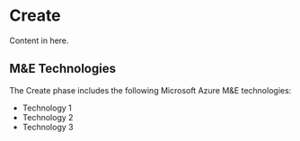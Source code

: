 # Create

Content in here.

## M&E Technologies

The Create phase includes the following Microsoft Azure M&E technologies:

- Technology 1
- Technology 2
- Technology 3
